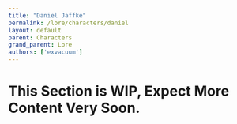```yaml
---
title: "Daniel Jaffke"
permalink: /lore/characters/daniel
layout: default
parent: Characters
grand_parent: Lore
authors: ['exvacuum']
---
```


# This Section is WIP, Expect More Content Very Soon.